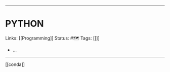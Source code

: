 ___
# PYTHON
Links: [[Programming]]
Status: #🗺️ 
Tags: [[]]
<!--- Created on: 2023.08.17, 23:55 --->

- ...
___


[[conda]]
